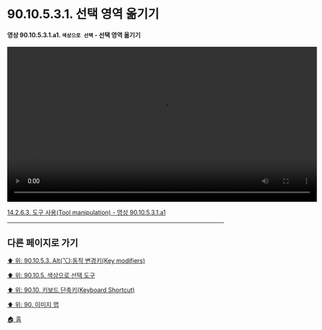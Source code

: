 # 90.10.5.3.1. 선택 영역 옮기기

<a id="90-10-05-03-01-a1"></a>

#### 영상 90.10.5.3.1.a1. `색상으로 선택` - 선택 영역 옮기기
<video controls="controls" width="720" src="https://github.com/wonder13662/gimp/assets/15767104/96d9db17-d423-4889-acac-a87780e0c190"></video>

[14.2.6.3. 도구 사용(Tool manipulation) - 영상 90.10.5.3.1.a1](./14-02-06-03-tool_manipulation.md#90-10-05-03-01-a1)

***

## 다른 페이지로 가기

[⬆️ 위: 90.10.5.3. Alt(⌥):동작 변경키(Key modifiers)](./90-10-05-03-00-key_modifier-alt.md)

[⬆️ 위: 90.10.5. 색상으로 선택 도구](./90-10-05-00-select_by_color.md)

[⬆️ 위: 90.10. 키보드 단축키(Keyboard Shortcut)](./90-10-00-keyboard_shortcut.md)

[⬆️ 위: 90. 이미지 맵](./90-00-image-map.md)

[🏠 홈](./00-home.md)